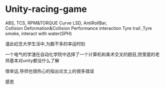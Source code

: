 # Unity-racing-game

ABS,     TCS,           RPM&TORQUE Curve
LSD,         AntiRollBar,         
Collision Deformation&Collision Performance interaction
Tyre trail             ,Tyre smoke,                    interact with water(SPH)



谨此纪念大学生活中,为数不多的幸运时刻

一个电气的学渣在自动化学院中选择了一个计算机和美术交叉的题目,院里面的老师基本对unity都没什么了解

很幸运,导师也很热心的指出论文上的很多错误

感恩
